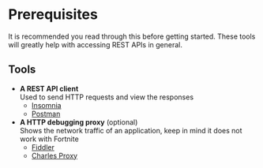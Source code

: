 # Prerequisites
It is recommended you read through this before getting started. These tools will greatly help with accessing REST APIs in general.

## Tools
- **A REST API client**  
  Used to send HTTP requests and view the responses
  - [Insomnia](https://insomnia.rest/)
  - [Postman](https://www.postman.com/)
- **A HTTP debugging proxy** (optional)  
  Shows the network traffic of an application, keep in mind it does not work with Fortnite
  - [Fiddler](https://www.telerik.com/fiddler)
  - [Charles Proxy](https://www.charlesproxy.com/)
